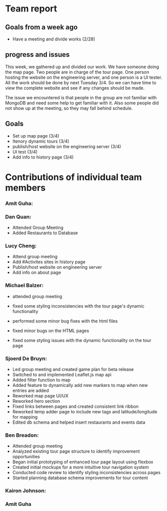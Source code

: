 # Team report

## Goals from a week ago 
- Have a meeting and divide works (2/28)

## progress and issues
This week, we gathered up and divided our work. We have someone doing the map page. Two people are in charge of the tour page.
One person hosting the website on the engineering server, and one person is a UI tester. All the work should be done by next Tuesday 3/4. 
So we can have time to view the complete website and see if any changes should be made. 

The issue we encountered is that people in the group are not familiar with MongoDB and need some help to get familiar with it. 
Also some people did not show up at the meeting, so they may fall behind schedule. 

## Goals
- Set up map page (3/4)
- Itenory dynamic tours (3/4)
- publish/host website on the engineering server (3/4)
- UI test (3/4)
- Add info to history page (3/4)

# Contributions of individual team members

### Amit Guha:

### Dan Quan:
- Attended Group Meeting
- Added Restaurants to Database

### Lucy Cheng:
- Attend group meeting
- Add #Activites sites in history page
- Publish/host website on engineering server
- Add info on about page

### Michael Balzer:
- attended group meeting

- fixed some styling inconsistencies with the tour page's dynamic functionality
- performed some minor bug fixes with the html files
- fixed minor bugs on the HTML pages
- fixed some styling issues with the dynamic functionality on the tour page

### Sjoerd De Bruyn:
-  Led group meeting and created game plan for beta release
-  Switched to and implemented Leaflet.js map api
-  Added filter function to map
-  Added feature to dynamically add new markers to map when new entries are added
-  Reworked map page UI/UX
-  Reworked hero section 
-  Fixed links between pages and created consistent link ribbon
-  Reworked temp adder page to include new tags and latitude/longitude for mapping
-  Edited db schema and helped insert restaurants and events data


### Ben Breadon:
- Attended group meeting
- Analyzed existing tour page structure to identify improvement opportunities
- Began initial prototyping of enhanced tour page layout using flexbox
- Created initial mockups for a more intuitive tour navigation system
- Conducted code review to identify styling inconsistencies across pages
- Started planning database schema improvements for tour content

### Kairon Johnson:

### Amit Guha
